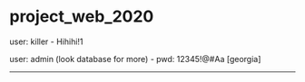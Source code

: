 # project_web_2020

user: killer - Hihihi!1

user: admin (look database for more) - pwd: 12345!@#Aa [georgia]

---
